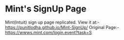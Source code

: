# Mint's SignUp Page
Mint(Intuit) sign up page replicated.
View it at:- https://punitlodha.github.io/Mint-SignUp/
Original Page:- https://wwws.mint.com/login.event?task=S

